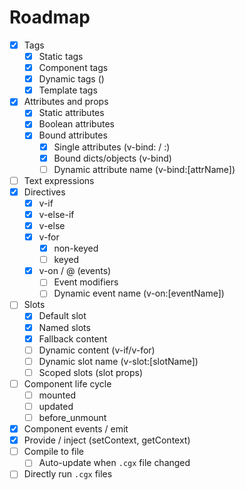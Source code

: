 # Roadmap

- [X] Tags
	- [X] Static tags
	- [X] Component tags
	- [X] Dynamic tags (<component is="...">)
	- [X] Template tags
- [X] Attributes and props
	- [X] Static attributes
	- [X] Boolean attributes
	- [X] Bound attributes
		- [X] Single attributes (v-bind: / :)
		- [X] Bound dicts/objects (v-bind)
		- [ ] Dynamic attribute name (v-bind:[attrName])
- [ ] Text expressions
- [X] Directives
	- [X] v-if
	- [X] v-else-if
	- [X] v-else
	- [X] v-for
		- [X] non-keyed
		- [ ] keyed
	- [X] v-on / @ (events)
		- [ ] Event modifiers
		- [ ] Dynamic event name (v-on:[eventName])
- [ ] Slots
	- [X] Default slot
	- [X] Named slots
	- [X] Fallback content
	- [ ] Dynamic content (v-if/v-for)
	- [ ] Dynamic slot name (v-slot:[slotName])
	- [ ] Scoped slots (slot props)
- [ ] Component life cycle
	- [ ] mounted
	- [ ] updated
	- [ ] before_unmount
- [X] Component events / emit
- [X] Provide / inject (setContext, getContext)
- [ ] Compile to file
	- [ ] Auto-update when `.cgx` file changed
- [ ] Directly run `.cgx` files
